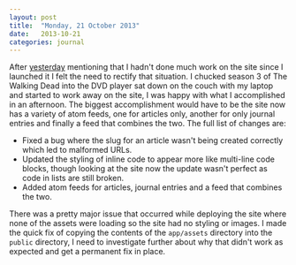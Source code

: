 ```yaml
---
layout: post
title:  "Monday, 21 October 2013"
date:   2013-10-21
categories: journal
---
```


After [yesterday](/journal/2013/10/19) mentioning that I hadn't done much work
on the site since I launched it I felt the need to rectify that situation. I
chucked season 3 of The Walking Dead into the DVD player sat down on the couch
with my laptop and started to work away on the site, I was happy with what I
accomplished in an afternoon. The biggest accomplishment would have to be the
site now has a variety of atom feeds, one for articles only, another for only
journal entries and finally a feed that combines the two. The full list of
changes are:

* Fixed a bug where the slug for an article wasn't being created correctly which led to malformed URLs.
* Updated the styling of inline code to appear more like multi-line code blocks, though looking at the site now the update wasn't perfect as code in lists are still broken.
* Added atom feeds for articles, journal entries and a feed that combines the two.

There was a pretty major issue that occurred while deploying the site where none
of the assets were loading so the site had no styling or images. I made the quick
fix of copying the contents of the `app/assets` directory into the `public`
directory, I need to investigate further about why that didn't work as expected
and get a permanent fix in place.
